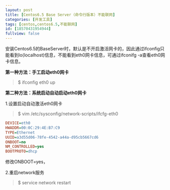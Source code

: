 ```yaml
---
layout: post
title: [Centos6.5 Base Server（命令行版本）不能联网]
categories: [开发工具]
tags: [centos,centos6.5,不能联网]
id: [18570431954944]
fullview: false
---
```

安装Centos6.5的BaseServer时，默认是不开启激活网卡的，因此通过ifconfig只能看到lo(localhost)信息，不能看到eth0网卡信息，可通过ifconifg -a查看eth0网卡信息。

**第一种方法：手工启动eth0网卡**
> $ ifconfig eth0 up

**第二种方法：系统启动自动启动eth0网卡**

1.设置启动自动激活eth0网卡
> $ vim /etc/sysconfig/network-scripts/ifcfg-eth0
```ini
DEVICE=eth0
HWADDR=00:0C:29:4E:B7:C9
TYPE=Ethernet
UUID=a3d55d06-78fe-4542-a44a-d95cb5667cd6
ONBOOT=no
NM_CONTROLLED=yes
BOOTPROTO=dhcp
```

修改ONBOOT=yes，

2.重启network服务
> $ service network restart
